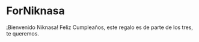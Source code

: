 # ForNiknasa

¡Bienvenido Niknasa!
Feliz Cumpleaños, este regalo es de parte de los tres, te queremos.
